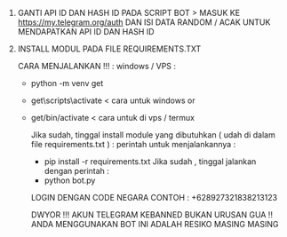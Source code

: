 1. GANTI API ID DAN HASH ID PADA SCRIPT BOT > MASUK KE https://my.telegram.org/auth DAN ISI DATA RANDOM / ACAK UNTUK MENDAPATKAN API ID DAN HASH ID 
2. INSTALL MODUL PADA FILE REQUIREMENTS.TXT

   CARA MENJALANKAN !!! :
windows / VPS :
    - python -m venv get
    - get\scripts\activate            < cara untuk windows
      or
    - get/bin/activate                < cara untuk di vps / termux

      Jika sudah, tinggal install module yang dibutuhkan ( udah di dalam file requirements.txt ) :
      perintah untuk menjalankannya :
      - pip install -r requirements.txt
      Jika sudah , tinggal jalankan dengan perintah :
      - python bot.py
     
      LOGIN DENGAN CODE NEGARA CONTOH : +628927321838213123

      DWYOR !!! AKUN TELEGRAM KEBANNED BUKAN URUSAN GUA !! ANDA MENGGUNAKAN BOT INI ADALAH RESIKO MASING MASING

